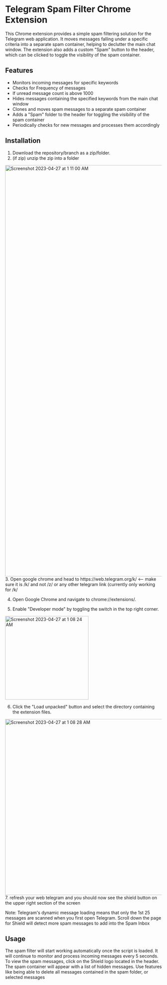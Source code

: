 # Telegram Spam Filter Chrome Extension
This Chrome extension provides a simple spam filtering solution for the Telegram web application. It moves messages falling under a specific criteria into a separate spam container, helping to declutter the main chat window. The extension also adds a custom "Spam" button to the header, which can be clicked to toggle the visibility of the spam container.

## Features
- Monitors incoming messages for specific keywords
- Checks for Frequency of messages
- If unread message count is above 1000
- Hides messages containing the specified keywords from the main chat window
- Clones and moves spam messages to a separate spam container
- Adds a "Spam" folder to the header for toggling the visibility of the spam container
- Periodically checks for new messages and processes them accordingly

## Installation
1. Download the repository/branch as a zip/folder.
2. (if zip) unzip the zip into a folder
<img width="1318" alt="Screenshot 2023-04-27 at 1 11 00 AM" src="https://user-images.githubusercontent.com/86547292/234651790-6b3f099a-9166-4ed8-8cd9-67e4b0d97321.png">
3. Open google chrome and head to https://web.telegram.org/k/ <-- make sure it is /k/ and not /z/ or any other telegram link (currently only working for /k/

4. Open Google Chrome and navigate to chrome://extensions/.

5. Enable "Developer mode" by toggling the switch in the top right corner.
<img width="268" alt="Screenshot 2023-04-27 at 1 08 24 AM" src="https://user-images.githubusercontent.com/86547292/234651282-5d390b63-63d4-4a57-a318-6d9566079293.png"> 

6. Click the "Load unpacked" button and select the directory containing the extension files.
<img width="564" alt="Screenshot 2023-04-27 at 1 08 28 AM" src="https://user-images.githubusercontent.com/86547292/234651202-97183813-8661-4c22-a3de-699339162350.png">
7. refresh your web telegram and you should now see the shield button on the upper right section of the screen


Note: Telegram's dynamic message loading means that only the 1st 25 messages are scanned when you first open Telegram.
Scroll down the page for Shield will detect more spam messages to add into the Spam Inbox

## Usage
The spam filter will start working automatically once the script is loaded. It will continue to monitor and process incoming messages every 5 seconds.
To view the spam messages, click on the Shield logo located in the header. The spam container will appear with a list of hidden messages.
Use features like being able to delete all messages contained in the spam folder, or selected messages
